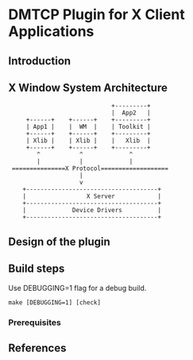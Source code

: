 # DMTCP Plugin for X Client Applications

## Introduction

## X Window System Architecture

                                 +---------+
                                 |  App2   |
         +------+    +------+    +---------+
         | App1 |    |  WM  |    | Toolkit |
         +------+    +------+    +---------+
         | Xlib |    | Xlib |    |   Xlib  |
         +------+    +------+    +---------+
            ^           ^             ^
            |           |             |
     ===============X Protocol===================
                        |
                        v
        +-------------------------------------+
        |                 X Server            |
        +-------------------------------------+
        |             Device Drivers          |
        +-------------------------------------+


## Design of the plugin

## Build steps

Use DEBUGGING=1 flag for a debug build.

    make [DEBUGGING=1] [check]

### Prerequisites

## References
